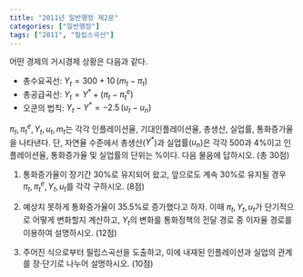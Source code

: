 ```yaml
---
title: "2011년 일반행정 제2문"
categories: ["일반행정"]
tags: ["2011", "필립스곡선"]
---
```


어떤 경제의 거시경제 상황은 다음과 같다.

- 총수요곡선: $Y_t = 300 + 10\,(m_t - \pi_t)$  
- 총공급곡선: $Y_t = Y^* + (\pi_t - \pi^e_t)$  
- 오쿤의 법칙: $Y_t - Y^* = -2.5\,(u_t - u_n)$  

$\pi_t, \pi^e_t, Y_t, u_t, m_t$는 각각 인플레이션율, 기대인플레이션율, 총생산, 실업률, 통화증가율을 나타낸다. 단, 자연율 수준에서 총생산($Y^*$)과 실업률($u_n$)은 각각 500과 4%이고 인플레이션율, 통화증가율 및 실업률의 단위는 %이다. 다음 물음에 답하시오. (총 30점)

1) 통화증가율이 장기간 30%로 유지되어 왔고, 앞으로도 계속 30%로 유지될 경우 $\pi_t, \pi^e_t, Y_t, u_t$를 각각 구하시오. (8점)

2) 예상치 못하게 통화증가율이 35.5%로 증가했다고 하자. 이때 $\pi_t, Y_t, u_t$가 단기적으로 어떻게 변화할지 계산하고, $Y_t$의 변화를 통화정책의 전달 경로 중 이자율 경로를 이용하여 설명하시오. (12점)

3) 주어진 식으로부터 필립스곡선을 도출하고, 이에 내재된 인플레이션과 실업의 관계를 장·단기로 나누어 설명하시오. (10점)
